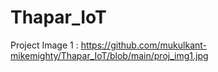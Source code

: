 # Thapar_IoT
 
Project Image 1 : 
https://github.com/mukulkant-mikemighty/Thapar_IoT/blob/main/proj_img1.jpg
